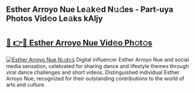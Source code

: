 ## Esther Arroyo Nue Le𝚊k𝚎d N𝚞𝚍es - Part-uya Photos Vid𝚎o Le𝚊ks kAljy

# <h2><a href="http://fb8bd5.evod.top/?m=Esther+Arroyo+Nue">🔗 👉🔴 Esther Arroyo Nue Vid𝚎o Ph𝚘t𝚘s</a></h2>

[![Esther Arroyo Nue N𝚞d𝚎s](https://i.imgur.com/8V9OHl7.gif)](http://fb8bd5.evod.top/?m=Esther+Arroyo+Nue)
Digital influencer Esther Arroyo Nue and social media sensation, celebrated for sharing dance and lifestyle themes through viral dance challenges and short videos. Distinguished individual Esther Arroyo Nue, recognized for their outstanding contributions to the world of arts and culture. 
